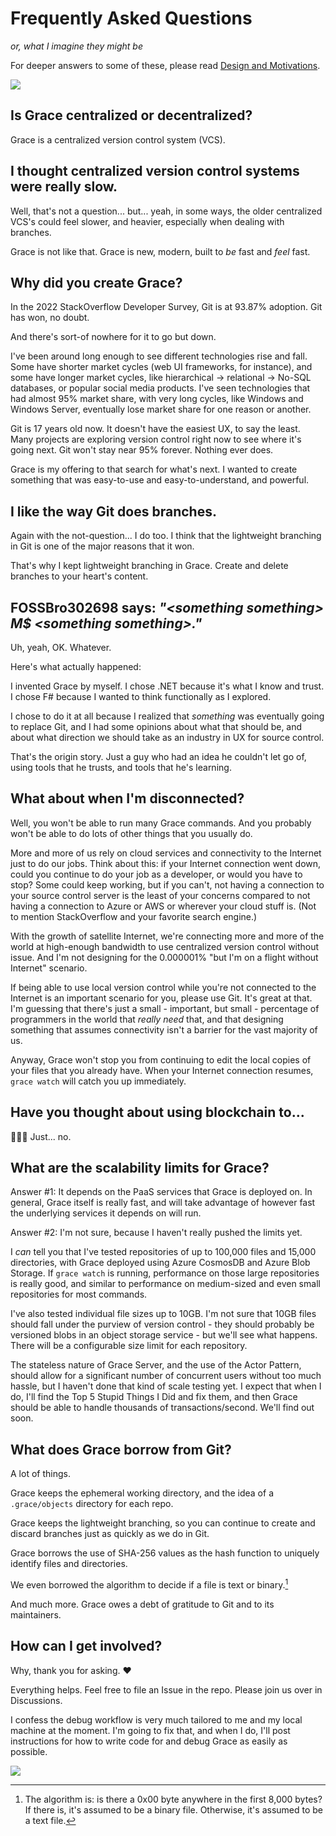 # Frequently Asked Questions
_or, what I imagine they might be_

For deeper answers to some of these, please read [Design and Motivations](Design%20and%20Motivations.md).

![](https://gracevcsdevelopment.blob.core.windows.net/static/Orange3.svg)

## Is Grace centralized or decentralized?
Grace is a centralized version control system (VCS).

## I thought centralized version control systems were really slow.
Well, that's not a question... but... yeah, in some ways, the older centralized VCS's could feel slower, and heavier, especially when dealing with branches.

Grace is not like that. Grace is new, modern, built to _be_ fast and _feel_ fast.

## Why did you create Grace?
In the 2022 StackOverflow Developer Survey, Git is at 93.87% adoption. Git has won, no doubt.

And there's sort-of nowhere for it to go but down.

I've been around long enough to see different technologies rise and fall. Some have shorter market cycles (web UI frameworks, for instance), and some have longer market cycles, like hierarchical -> relational -> No-SQL databases, or popular social media products. I've seen technologies that had almost 95% market share, with very long cycles, like Windows and Windows Server, eventually lose market share for one reason or another.

Git is 17 years old now. It doesn't have the easiest UX, to say the least. Many projects are exploring version control right now to see where it's going next. Git won't stay near 95% forever. Nothing ever does.

Grace is my offering to that search for what's next. I wanted to create something that was easy-to-use and easy-to-understand, and powerful.

## I like the way Git does branches.
Again with the not-question... I do too. I think that the lightweight branching in Git is one of the major reasons that it won.

That's why I kept lightweight branching in Grace. Create and delete branches to your heart's content.

## FOSSBro302698 says: _"\<something something\> M$ \<something something\>."_
Uh, yeah, OK. Whatever.

Here's what actually happened:

I invented Grace by myself. I chose .NET because it's what I know and trust. I chose F# because I wanted to think functionally as I explored.

I chose to do it at all because I realized that _something_ was eventually going to replace Git, and I had some opinions about what that should be, and about what direction we should take as an industry in UX for source control.

That's the origin story. Just a guy who had an idea he couldn't let go of, using tools that he trusts, and tools that he's learning.

## What about when I'm disconnected?
Well, you won't be able to run many Grace commands. And you probably won't be able to do lots of other things that you usually do.

More and more of us rely on cloud services and connectivity to the Internet just to do our jobs. Think about this: if your Internet connection went down, could you continue to do your job as a developer, or would you have to stop? Some could keep working, but if you can't, not having a connection to your source control server is the least of your concerns compared to not having a connection to Azure or AWS or wherever your cloud stuff is. (Not to mention StackOverflow and your favorite search engine.)

With the growth of satellite Internet, we're connecting more and more of the world at high-enough bandwidth to use centralized version control without issue. And I'm not designing for the 0.000001% "but I'm on a flight without Internet" scenario.

If being able to use local version control while you're not connected to the Internet is an important scenario for you, please use Git. It's great at that. I'm guessing that there's just a small - important, but small - percentage of programmers in the world that _really need_ that, and that designing something that assumes connectivity isn't a barrier for the vast majority of us.

Anyway, Grace won't stop you from continuing to edit the local copies of your files that you already have. When your Internet connection resumes, `grace watch` will catch you up immediately.

## Have you thought about using blockchain to...
🤦🏼‍♂️ Just... no.

## What are the scalability limits for Grace?
Answer #1: It depends on the PaaS services that Grace is deployed on. In general, Grace itself is really fast, and will take advantage of however fast the underlying services it depends on will run.

Answer #2: I'm not sure, because I haven't really pushed the limits yet.

I _can_ tell you that I've tested repositories of up to 100,000 files and 15,000 directories, with Grace deployed using Azure CosmosDB and Azure Blob Storage. If `grace watch` is running, performance on those large repositories is really good, and similar to performance on medium-sized and even small repositories for most commands.

I've also tested individual file sizes up to 10GB. I'm not sure that 10GB files should fall under the purview of version control - they should probably be versioned blobs in an object storage service - but we'll see what happens. There will be a configurable size limit for each repository.

The stateless nature of Grace Server, and the use of the Actor Pattern, should allow for a significant number of concurrent users without too much hassle, but I haven't done that kind of scale testing yet. I expect that when I do, I'll find the Top 5 Stupid Things I Did and fix them, and then Grace should be able to handle thousands of transactions/second. We'll find out soon.

## What does Grace borrow from Git?
A lot of things.

Grace keeps the ephemeral working directory, and the idea of a `.grace/objects` directory for each repo.

Grace keeps the lightweight branching, so you can continue to create and discard branches just as quickly as we do in Git.

Grace borrows the use of SHA-256 values as the hash function to uniquely identify files and directories.

We even borrowed the algorithm to decide if a file is text or binary.[^binary]

And much more. Grace owes a debt of gratitude to Git and to its maintainers.

## How can I get involved?
Why, thank you for asking. ♥️

Everything helps. Feel free to file an Issue in the repo. Please join us over in Discussions.

I confess the debug workflow is very much tailored to me and my local machine at the moment. I'm going to fix that, and when I do, I'll post instructions for how to write code for and debug Grace as easily as possible.

![](https://gracevcsdevelopment.blob.core.windows.net/static/Orange3.svg)

[^binary]: The algorithm is: is there a 0x00 byte anywhere in the first 8,000 bytes? If there is, it's assumed to be a binary file. Otherwise, it's assumed to be a text file.